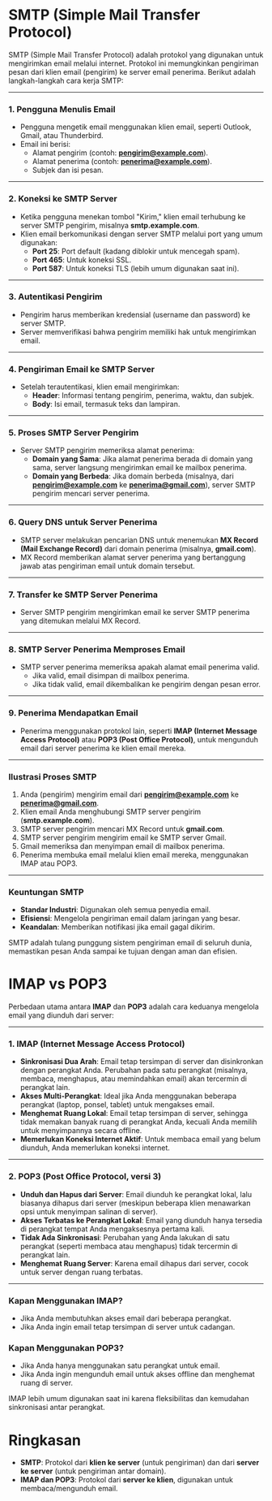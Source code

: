 # SMTP (Simple Mail Transfer Protocol)
SMTP (Simple Mail Transfer Protocol) adalah protokol yang digunakan untuk mengirimkan email melalui internet. Protokol ini memungkinkan pengiriman pesan dari klien email (pengirim) ke server email penerima. Berikut adalah langkah-langkah cara kerja SMTP:

---

### 1. **Pengguna Menulis Email**

- Pengguna mengetik email menggunakan klien email, seperti Outlook, Gmail, atau Thunderbird.
- Email ini berisi:
    - Alamat pengirim (contoh: **[pengirim@example.com](mailto:pengirim@example.com)**).
    - Alamat penerima (contoh: **[penerima@example.com](mailto:penerima@example.com)**).
    - Subjek dan isi pesan.

---

### 2. **Koneksi ke SMTP Server**

- Ketika pengguna menekan tombol "Kirim," klien email terhubung ke server SMTP pengirim, misalnya **smtp.example.com**.
- Klien email berkomunikasi dengan server SMTP melalui port yang umum digunakan:
    - **Port 25**: Port default (kadang diblokir untuk mencegah spam).
    - **Port 465**: Untuk koneksi SSL.
    - **Port 587**: Untuk koneksi TLS (lebih umum digunakan saat ini).

---

### 3. **Autentikasi Pengirim**

- Pengirim harus memberikan kredensial (username dan password) ke server SMTP.
- Server memverifikasi bahwa pengirim memiliki hak untuk mengirimkan email.

---

### 4. **Pengiriman Email ke SMTP Server**

- Setelah terautentikasi, klien email mengirimkan:
    - **Header**: Informasi tentang pengirim, penerima, waktu, dan subjek.
    - **Body**: Isi email, termasuk teks dan lampiran.

---

### 5. **Proses SMTP Server Pengirim**

- Server SMTP pengirim memeriksa alamat penerima:
    - **Domain yang Sama**: Jika alamat penerima berada di domain yang sama, server langsung mengirimkan email ke mailbox penerima.
    - **Domain yang Berbeda**: Jika domain berbeda (misalnya, dari **[pengirim@example.com](mailto:pengirim@example.com)** ke **[penerima@gmail.com](mailto:penerima@gmail.com)**), server SMTP pengirim mencari server penerima.

---

### 6. **Query DNS untuk Server Penerima**

- SMTP server melakukan pencarian DNS untuk menemukan **MX Record (Mail Exchange Record)** dari domain penerima (misalnya, **gmail.com**).
- MX Record memberikan alamat server penerima yang bertanggung jawab atas pengiriman email untuk domain tersebut.

---

### 7. **Transfer ke SMTP Server Penerima**

- Server SMTP pengirim mengirimkan email ke server SMTP penerima yang ditemukan melalui MX Record.

---

### 8. **SMTP Server Penerima Memproses Email**

- SMTP server penerima memeriksa apakah alamat email penerima valid.
    - Jika valid, email disimpan di mailbox penerima.
    - Jika tidak valid, email dikembalikan ke pengirim dengan pesan error.

---

### 9. **Penerima Mendapatkan Email**

- Penerima menggunakan protokol lain, seperti **IMAP (Internet Message Access Protocol)** atau **POP3 (Post Office Protocol)**, untuk mengunduh email dari server penerima ke klien email mereka.

---

### Ilustrasi Proses SMTP

1. Anda (pengirim) mengirim email dari **[pengirim@example.com](mailto:pengirim@example.com)** ke **[penerima@gmail.com](mailto:penerima@gmail.com)**.
2. Klien email Anda menghubungi SMTP server pengirim (**smtp.example.com**).
3. SMTP server pengirim mencari MX Record untuk **gmail.com**.
4. SMTP server pengirim mengirim email ke SMTP server Gmail.
5. Gmail memeriksa dan menyimpan email di mailbox penerima.
6. Penerima membuka email melalui klien email mereka, menggunakan IMAP atau POP3.

---

### Keuntungan SMTP

- **Standar Industri**: Digunakan oleh semua penyedia email.
- **Efisiensi**: Mengelola pengiriman email dalam jaringan yang besar.
- **Keandalan**: Memberikan notifikasi jika email gagal dikirim.

SMTP adalah tulang punggung sistem pengiriman email di seluruh dunia, memastikan pesan Anda sampai ke tujuan dengan aman dan efisien.

# IMAP vs **POP3**
Perbedaan utama antara **IMAP** dan **POP3** adalah cara keduanya mengelola email yang diunduh dari server:

---

### **1. IMAP (Internet Message Access Protocol)**

- **Sinkronisasi Dua Arah**: Email tetap tersimpan di server dan disinkronkan dengan perangkat Anda. Perubahan pada satu perangkat (misalnya, membaca, menghapus, atau memindahkan email) akan tercermin di perangkat lain.
- **Akses Multi-Perangkat**: Ideal jika Anda menggunakan beberapa perangkat (laptop, ponsel, tablet) untuk mengakses email.
- **Menghemat Ruang Lokal**: Email tetap tersimpan di server, sehingga tidak memakan banyak ruang di perangkat Anda, kecuali Anda memilih untuk menyimpannya secara offline.
- **Memerlukan Koneksi Internet Aktif**: Untuk membaca email yang belum diunduh, Anda memerlukan koneksi internet.

---

### **2. POP3 (Post Office Protocol, versi 3)**

- **Unduh dan Hapus dari Server**: Email diunduh ke perangkat lokal, lalu biasanya dihapus dari server (meskipun beberapa klien menawarkan opsi untuk menyimpan salinan di server).
- **Akses Terbatas ke Perangkat Lokal**: Email yang diunduh hanya tersedia di perangkat tempat Anda mengaksesnya pertama kali.
- **Tidak Ada Sinkronisasi**: Perubahan yang Anda lakukan di satu perangkat (seperti membaca atau menghapus) tidak tercermin di perangkat lain.
- **Menghemat Ruang Server**: Karena email dihapus dari server, cocok untuk server dengan ruang terbatas.

---

### **Kapan Menggunakan IMAP?**

- Jika Anda membutuhkan akses email dari beberapa perangkat.
- Jika Anda ingin email tetap tersimpan di server untuk cadangan.

### **Kapan Menggunakan POP3?**

- Jika Anda hanya menggunakan satu perangkat untuk email.
- Jika Anda ingin mengunduh email untuk akses offline dan menghemat ruang di server.

IMAP lebih umum digunakan saat ini karena fleksibilitas dan kemudahan sinkronisasi antar perangkat.

# Ringkasan
-  **SMTP**: Protokol dari **klien ke server** (untuk pengiriman) dan dari **server ke server** (untuk pengiriman antar domain).
- **IMAP dan POP3**: Protokol dari **server ke klien**, digunakan untuk membaca/mengunduh email.
